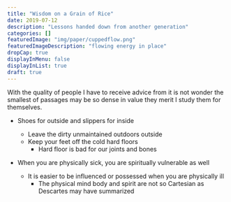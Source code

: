 ```yaml
---
title: "Wisdom on a Grain of Rice"
date: 2019-07-12
description: "Lessons handed down from another generation"
categories: []
featuredImage: "img/paper/cuppedflow.png"
featuredImageDescription: "flowing energy in place"
dropCap: true
displayInMenu: false
displayInList: true
draft: true
---
```


With the quality of people I have to receive advice from it is not wonder the smallest of passages may be so dense in value they merit I study them for themselves. <br>

- Shoes for outside and slippers for inside <br>  
    - Leave the dirty unmaintained outdoors outside <br>  
    - Keep your feet off the cold hard floors <br> 
        - Hard floor is bad for our joints and bones <br>  

- When you are physically sick, you are spiritually vulnerable as well <br> 
    - It is easier to be influenced or possessed when you are physically ill <br>
        - The physical mind body and spirit are not so Cartesian as Descartes may have summarized <br>